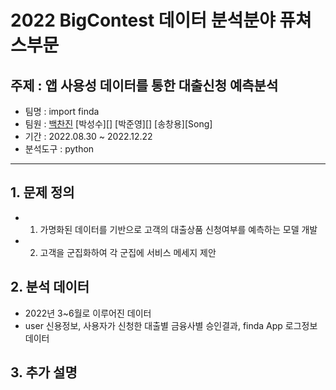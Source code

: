 # 2022 BigContest 데이터 분석분야 퓨쳐스부문

## 주제 : 앱 사용성 데이터를 통한 대출신청 예측분석

- 팀명 : import finda
- 팀원 : [백찬진](https://github.com/Chanjinee) [박성수][] [박준영][] [송창용][Song]
- 기간 : 2022.08.30 ~ 2022.12.22
- 분석도구 : python

-----------------------------------------------------------------------------------------

## 1. 문제 정의

- 1) 가명화된 데이터를 기반으로 고객의 대출상품 신청여부를 예측하는 모델 개발
- 2) 고객을 군집화하여 각 군집에 서비스 메세지 제안

## 2. 분석 데이터

- 2022년 3~6월로 이루어진 데이터
- user 신용정보, 사용자가 신청한 대출별 금융사별 승인결과, finda App 로그정보 데이터

## 3. 추가 설명

